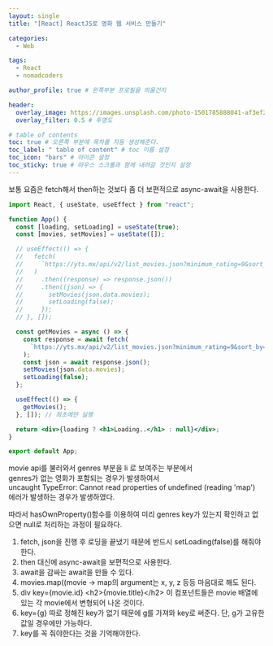 ```yaml
---
layout: single
title: "[React] ReactJS로 영화 웹 서비스 만들기"

categories:
  - Web

tags:
  - React
  - nomadcoders

author_profile: true # 왼쪽부분 프로필을 띄울건지

header:
  overlay_image: https://images.unsplash.com/photo-1501785888041-af3ef285b470?ixlib=rb-1.2.1&ixid=eyJhcHBfaWQiOjEyMDd9&auto=format&fit=crop&w=1350&q=80
  overlay_filter: 0.5 # 투명도

# table of contents
toc: true # 오른쪽 부분에 목차를 자동 생성해준다.
toc_label: " table of content" # toc 이름 설정
toc_icon: "bars" # 아이콘 설정
toc_sticky: true # 마우스 스크롤과 함께 내려갈 것인지 설정
---
```


보통 요즘은 fetch해서 then하는 것보다 좀 더 보편적으로 async-await을 사용한다.

```jsx
import React, { useState, useEffect } from "react";

function App() {
  const [loading, setLoading] = useState(true);
  const [movies, setMovies] = useState([]);

  // useEffect(() => {
  //   fetch(
  //     `https://yts.mx/api/v2/list_movies.json?minimum_rating=9&sort_by=year`
  //   )
  //     .then((response) => response.json())
  //     .then((json) => {
  //       setMovies(json.data.movies);
  //       setLoading(false);
  //     });
  // }, []);

  const getMovies = async () => {
    const response = await fetch(
      `https://yts.mx/api/v2/list_movies.json?minimum_rating=9&sort_by=year`
    );
    const json = await response.json();
    setMovies(json.data.movies);
    setLoading(false);
  };

  useEffect(() => {
    getMovies();
  }, []); // 최초에만 실행

  return <div>{loading ? <h1>Loading..</h1> : null}</div>;
}

export default App;
```

movie api를 불러와서 genres 부분을 li 로 보여주는 부분에서  
genres가 없는 영화가 포함되는 경우가 발생하여서  
uncaught TypeError: Cannot read properties of undefined (reading 'map')  
에러가 발생하는 경우가 발생하였다.

따라서 hasOwnProperty()함수를 이용하여 미리 genres key가 있는지 확인하고 없으면 null로 처리하는 과정이 필요하다.

1. fetch, json을 진행 후 로딩을 끝냈기 때문에 반드시 setLoading(false)를 해줘야한다.
1. then 대신에 async-await을 보편적으로 사용한다.
1. await을 감싸는 await을 만들 수 있다.
1. movies.map((movie -> map의 argument는 x, y, z 등등 마음대로 해도 된다.
1. div key={movie.id} &lt;h2&gt;{movie.title}&lt;/h2&gt; 이 컴포넌트들은 movie 배열에 있는 각 movie에서 변형되어 나온 것이다.
1. key={g} 따로 정해진 key가 없기 때문에 g를 가져와 key로 써준다. 단, g가 고유한 값일 경우에만 가능하다.
1. key를 꼭 줘야한다는 것을 기억해야한다.
